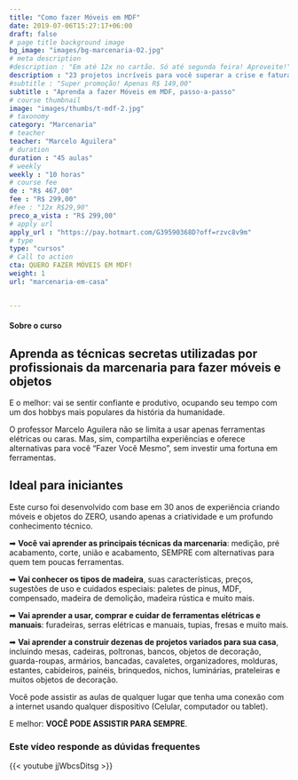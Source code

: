 ```yaml
---
title: "Como fazer Móveis em MDF"
date: 2019-07-06T15:27:17+06:00
draft: false
# page title background image
bg_image: "images/bg-marcenaria-02.jpg"
# meta description
#description : "Em até 12x no cartão. Só até segunda feira! Aproveite!"
description : "23 projetos incríveis para você superar a crise e faturar até R$ 8.000 por mês, fazendo e vendendo móveis em MDF."
#subtitle : "Super promoção! Apenas R$ 149,00"
subtitle : "Aprenda a fazer Móveis em MDF, passo-a-passo"
# course thumbnail
image: "images/thumbs/t-mdf-2.jpg"
# taxonomy
category: "Marcenaria"
# teacher
teacher: "Marcelo Aguilera"
# duration
duration : "45 aulas"
# weekly
weekly : "10 horas"
# course fee
de : "R$ 467,00"
fee : "R$ 299,00"
#fee : "12x R$29,90"
preco_a_vista : "R$ 299,00"
# apply url
apply_url : "https://pay.hotmart.com/G39590368D?off=rzvc8v9m"
# type
type: "cursos"
# Call to action
cta: QUERO FAZER MÓVEIS EM MDF!
weight: 1
url: "marcenaria-em-casa"


---
```



#### Sobre o curso

## Aprenda as técnicas secretas utilizadas por profissionais da marcenaria para fazer móveis e objetos

E o melhor: vai se sentir confiante e produtivo, ocupando seu tempo com um dos hobbys mais populares da história da humanidade.

O professor Marcelo Aguilera não se limita a usar apenas ferramentas elétricas ou caras. Mas, sim, compartilha experiências e oferece alternativas para você “Fazer Você Mesmo”, sem investir uma fortuna em ferramentas.

## Ideal para iniciantes

Este curso foi desenvolvido com base em 30 anos de experiência criando móveis e objetos do ZERO, usando apenas a criatividade e um profundo conhecimento técnico.

➡ **Você vai aprender as principais técnicas da marcenaria**: medição, pré acabamento, corte, união e acabamento, SEMPRE com alternativas para quem tem poucas ferramentas.

➡ **Vai conhecer os tipos de madeira**, suas características, preços, sugestões de uso e cuidados especiais: paletes de pinus, MDF, compensado, madeira de demolição, madeira rústica e muito mais.

➡ **Vai aprender a usar, comprar e cuidar de ferramentas elétricas e manuais**: furadeiras, serras elétricas e manuais, tupias, fresas e muito mais.

➡ **Vai aprender a construir dezenas de projetos variados para sua casa**, incluindo mesas, cadeiras, poltronas, bancos, objetos de decoração, guarda-roupas, armários, bancadas, cavaletes, organizadores, molduras, estantes, cabideiros, painéis, brinquedos, nichos, luminárias, prateleiras e muitos objetos de decoração.

Você pode assistir as aulas de qualquer lugar que tenha uma conexão com a internet usando qualquer dispositivo (Celular, computador ou tablet).

E melhor: **VOCÊ PODE ASSISTIR PARA SEMPRE**.

### Este vídeo responde as dúvidas frequentes
{{< youtube jjWbcsDitsg >}}
